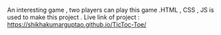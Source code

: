 An interesting game , two players can play this game .HTML , CSS ,  JS is used to make this project .
Live link of project : https://shikhakumarguptao.github.io/TicToc-Toe/

